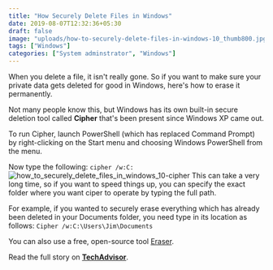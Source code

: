 ```yaml
---
title: "How Securely Delete Files in Windows"
date: 2019-08-07T12:32:36+05:30
draft: false
image: "uploads/how-to-securely-delete-files-in-windows-10_thumb800.jpg"
tags: ["Windows"]
categories: ["System adminstrator", "Windows"]
---
```


When you delete a file, it isn't really gone. So if you want to make sure your private data gets deleted for good in Windows, here's how to erase it permanently.

Not many people know this, but Windows has its own built-in secure deletion tool called **Cipher** that's been present since Windows XP came out.

To run Cipher, launch PowerShell (which has replaced Command Prompt) by right-clicking on the Start menu and choosing Windows PowerShell from the menu.

Now type the following: `cipher /w:C:`
![how_to_securely_delete_files_in_windows_10-cipher](https://security10x.com/uploads/cipher.jpg)
This can take a very long time, so if you want to speed things up, you can specify the exact folder where you want ciper to operate by typing the full path.

For example, if you wanted to securely erase everything which has already been deleted in your Documents folder, you need type in its location as follows: `Cipher /w:C:\Users\Jim\Documents`

You can also use a free, open-source tool [Eraser](https://eraser.heidi.ie/download/).

Read the full story on **[TechAdvisor](https://www.techadvisor.co.uk/how-to/windows/how-securely-delete-files-in-windows-10-3675546/)**.